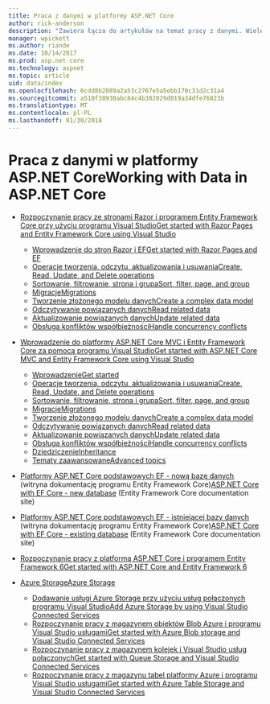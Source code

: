 ```yaml
---
title: Praca z danymi w platformy ASP.NET Core
author: rick-anderson
description: "Zawiera łącza do artykułów na temat pracy z danymi. Wiele Użyj programu Entity Framework Core."
manager: wpickett
ms.author: riande
ms.date: 10/14/2017
ms.prod: asp.net-core
ms.technology: aspnet
ms.topic: article
uid: data/index
ms.openlocfilehash: 6cdd8b2889a2a53c2767e5a5ebb170c31d2c31a4
ms.sourcegitcommit: a510f38930abc84c4b302029d019a34dfe76823b
ms.translationtype: MT
ms.contentlocale: pl-PL
ms.lasthandoff: 01/30/2018
---
```

# <a name="working-with-data-in-aspnet-core"></a><span data-ttu-id="b15bc-104">Praca z danymi w platformy ASP.NET Core</span><span class="sxs-lookup"><span data-stu-id="b15bc-104">Working with Data in ASP.NET Core</span></span> 

* [<span data-ttu-id="b15bc-105">Rozpoczynanie pracy ze stronami Razor i programem Entity Framework Core przy użyciu programu Visual Studio</span><span class="sxs-lookup"><span data-stu-id="b15bc-105">Get started with Razor Pages and Entity Framework Core using Visual Studio</span></span>](xref:data/ef-rp/index)

   * [<span data-ttu-id="b15bc-106">Wprowadzenie do stron Razor i EF</span><span class="sxs-lookup"><span data-stu-id="b15bc-106">Get started with Razor Pages and EF</span></span>](xref:data/ef-rp/intro)
   * [<span data-ttu-id="b15bc-107">Operacje tworzenia, odczytu, aktualizowania i usuwania</span><span class="sxs-lookup"><span data-stu-id="b15bc-107">Create, Read, Update, and Delete operations</span></span>](xref:data/ef-rp/crud)
   * [<span data-ttu-id="b15bc-108">Sortowanie, filtrowanie, strona i grupa</span><span class="sxs-lookup"><span data-stu-id="b15bc-108">Sort, filter, page, and group</span></span>](xref:data/ef-rp/sort-filter-page)
   * [<span data-ttu-id="b15bc-109">Migracje</span><span class="sxs-lookup"><span data-stu-id="b15bc-109">Migrations</span></span>](xref:data/ef-rp/migrations)
   * [<span data-ttu-id="b15bc-110">Tworzenie złożonego modelu danych</span><span class="sxs-lookup"><span data-stu-id="b15bc-110">Create a complex data model</span></span>](xref:data/ef-rp/complex-data-model)
   * [<span data-ttu-id="b15bc-111">Odczytywanie powiązanych danych</span><span class="sxs-lookup"><span data-stu-id="b15bc-111">Read related data</span></span>](xref:data/ef-rp/read-related-data)
   * [<span data-ttu-id="b15bc-112">Aktualizowanie powiązanych danych</span><span class="sxs-lookup"><span data-stu-id="b15bc-112">Update related data</span></span>](xref:data/ef-rp/update-related-data)
   * [<span data-ttu-id="b15bc-113">Obsługa konfliktów współbieżności</span><span class="sxs-lookup"><span data-stu-id="b15bc-113">Handle concurrency conflicts</span></span>](xref:data/ef-rp/concurrency)

*   [<span data-ttu-id="b15bc-114">Wprowadzenie do platformy ASP.NET Core MVC i Entity Framework Core za pomocą programu Visual Studio</span><span class="sxs-lookup"><span data-stu-id="b15bc-114">Get started with ASP.NET Core MVC and Entity Framework Core using Visual Studio</span></span>](ef-mvc/index.md)
    *   [<span data-ttu-id="b15bc-115">Wprowadzenie</span><span class="sxs-lookup"><span data-stu-id="b15bc-115">Get started</span></span>](ef-mvc/intro.md)
    *   [<span data-ttu-id="b15bc-116">Operacje tworzenia, odczytu, aktualizowania i usuwania</span><span class="sxs-lookup"><span data-stu-id="b15bc-116">Create, Read, Update, and Delete operations</span></span>](xref:data/ef-mvc/crud)
    *   [<span data-ttu-id="b15bc-117">Sortowanie, filtrowanie, strona i grupa</span><span class="sxs-lookup"><span data-stu-id="b15bc-117">Sort, filter, page, and group</span></span>](xref:data/ef-mvc/sort-filter-page)
    *   [<span data-ttu-id="b15bc-118">Migracje</span><span class="sxs-lookup"><span data-stu-id="b15bc-118">Migrations</span></span>](xref:data/ef-mvc/migrations)
    *   [<span data-ttu-id="b15bc-119">Tworzenie złożonego modelu danych</span><span class="sxs-lookup"><span data-stu-id="b15bc-119">Create a complex data model</span></span>](ef-mvc/complex-data-model.md)
    *   [<span data-ttu-id="b15bc-120">Odczytywanie powiązanych danych</span><span class="sxs-lookup"><span data-stu-id="b15bc-120">Read related data</span></span>](ef-mvc/read-related-data.md)
    *   [<span data-ttu-id="b15bc-121">Aktualizowanie powiązanych danych</span><span class="sxs-lookup"><span data-stu-id="b15bc-121">Update related data</span></span>](ef-mvc/update-related-data.md)
    *   [<span data-ttu-id="b15bc-122">Obsługa konfliktów współbieżności</span><span class="sxs-lookup"><span data-stu-id="b15bc-122">Handle concurrency conflicts</span></span>](ef-mvc/concurrency.md)
    *   [<span data-ttu-id="b15bc-123">Dziedziczenie</span><span class="sxs-lookup"><span data-stu-id="b15bc-123">Inheritance</span></span>](ef-mvc/inheritance.md)
    *   [<span data-ttu-id="b15bc-124">Tematy zaawansowane</span><span class="sxs-lookup"><span data-stu-id="b15bc-124">Advanced topics</span></span>](ef-mvc/advanced.md)
* <span data-ttu-id="b15bc-125">[Platformy ASP.NET Core podstawowych EF - nową bazę danych](https://docs.microsoft.com/ef/core/get-started/aspnetcore/new-db) (witryna dokumentację programu Entity Framework Core)</span><span class="sxs-lookup"><span data-stu-id="b15bc-125">[ASP.NET Core with EF Core - new database](https://docs.microsoft.com/ef/core/get-started/aspnetcore/new-db) (Entity Framework Core documentation site)</span></span>
* <span data-ttu-id="b15bc-126">[Platformy ASP.NET Core podstawowych EF - istniejącej bazy danych](https://docs.microsoft.com/ef/core/get-started/aspnetcore/existing-db) (witryna dokumentację programu Entity Framework Core)</span><span class="sxs-lookup"><span data-stu-id="b15bc-126">[ASP.NET Core with EF Core - existing database](https://docs.microsoft.com/ef/core/get-started/aspnetcore/existing-db) (Entity Framework Core documentation site)</span></span>
*   [<span data-ttu-id="b15bc-127">Rozpoczynanie pracy z platformą ASP.NET Core i programem Entity Framework 6</span><span class="sxs-lookup"><span data-stu-id="b15bc-127">Get started with ASP.NET Core and Entity Framework 6</span></span>](entity-framework-6.md)
*   [<span data-ttu-id="b15bc-128">Azure Storage</span><span class="sxs-lookup"><span data-stu-id="b15bc-128">Azure Storage</span></span>](azure-storage/index.md)
    *   [<span data-ttu-id="b15bc-129">Dodawanie usługi Azure Storage przy użyciu usług połączonych programu Visual Studio</span><span class="sxs-lookup"><span data-stu-id="b15bc-129">Add Azure Storage by using Visual Studio Connected Services</span></span>](https://azure.microsoft.com/documentation/articles/vs-azure-tools-connected-services-storage/)
    *   [<span data-ttu-id="b15bc-130">Rozpoczynanie pracy z magazynem obiektów Blob Azure i programu Visual Studio usługami</span><span class="sxs-lookup"><span data-stu-id="b15bc-130">Get started with Azure Blob storage and Visual Studio Connected Services</span></span>](https://azure.microsoft.com/documentation/articles/vs-storage-aspnet5-getting-started-blobs/)
    *   [<span data-ttu-id="b15bc-131">Rozpoczynanie pracy z magazynem kolejek i Visual Studio usług połączonych</span><span class="sxs-lookup"><span data-stu-id="b15bc-131">Get started with Queue Storage and Visual Studio Connected Services</span></span>](https://azure.microsoft.com/documentation/articles/vs-storage-aspnet5-getting-started-queues/)
    *   [<span data-ttu-id="b15bc-132">Rozpoczynanie pracy z magazynu tabel platformy Azure i programu Visual Studio usługami</span><span class="sxs-lookup"><span data-stu-id="b15bc-132">Get started with Azure Table Storage and Visual Studio Connected Services</span></span>](https://azure.microsoft.com/documentation/articles/vs-storage-aspnet5-getting-started-tables/)

